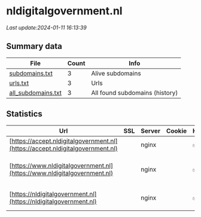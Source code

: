 # nldigitalgovernment.nl
*Last update:2024-01-11 16:13:39*
## Summary data
| File       | Count | Info |
|------------|-------|------|
|[subdomains.txt](/data/nldigitalgovernment/subdomains.txt)|3|Alive subdomains|
|[urls.txt](/data/nldigitalgovernment/urls.txt)|3|Urls|
|[all_subdomains.txt](/data/nldigitalgovernment/all_subdomains.txt)|3|All found subdomains (history)|
## Statistics
| Url | SSL | Server | Cookie | HSTS | CSP | XFO | XXP | RP | Tech |
|------------|-------|------|------|------|------|------|------|------|------|
|[https://accept.nldigitalgovernment.nl](https://accept.nldigitalgovernment.nl)| |nginx| |:white_check_mark: | | | |:white_check_mark: |Basic HSTS Nginx|
|[https://www.nldigitalgovernment.nl](https://www.nldigitalgovernment.nl)| |nginx| |:white_check_mark: | | | |:white_check_mark: |HSTS MySQL Nginx PHP...|
|[https://nldigitalgovernment.nl](https://nldigitalgovernment.nl)| |nginx| |:white_check_mark: | | | |:white_check_mark: |HSTS Nginx PHP:8.0.3...|